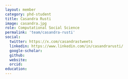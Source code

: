 ```yaml
---
layout: member
category: phd-student
title: Casandra Rusti
image: casandra.jpg
role: Computational Social Science
permalink: 'team/casandra-rusti'
social:
  twitter: https://x.com/casandrastweets
  linkedin: https://www.linkedin.com/in/casandrarusti/
  google-scholar: 
  github: 
  website: 
  orcid:
education:
---
```


